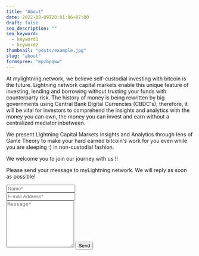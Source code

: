 ```yaml
---
title: "About"
date: 2022-08-09T20:01:06+07:00
draft: false
seo_description: ""
seo_keyword:
  - keyword1
  - keyword2
thumbnail: "posts/example.jpg"
slug: "about"
formspree: "mpzbpgww"
---
```

At mylightning.network, we believe self-custodial investing with bitcoin is the future. Lightning network capital markets enable this unique feature of investing, lending and borrowing without trusting your funds with counterparty risk. The history of money is being rewritten by big governments using Central Bank Digital Currencies (CBDC's); therefore, it will be vital for investors to comprehend the insights and analytics with the money you can own, the money you can invest and earn without a centralized mediator inbetween.

We present Lightning Capital Markets Insights and Analytics through lens of Game Theory to make your hard earned bitcoin's work for you even while you are sleeping :) in non-custodial fashion.

We welcome you to join our journey with us !! 

<form action="https://formspree.io/f/{{< param formspree >}}" method="POST">
<p class="mb-4">Please send your message to myLightning.network. We will reply as soon as possible!</p>
<div class="form-group row">
<div class="col-md-6">
<input class="form-control" type="text" name="name" placeholder="Name*" required>
</div>
<div class="col-md-6">
<input class="form-control" type="email" name="_replyto" placeholder="E-mail Address*" required>
</div>
</div>
<textarea rows="8" class="form-control mb-3" name="message" placeholder="Message*" required></textarea>
<input class="btn btn-success" type="submit" value="Send">
</form>
